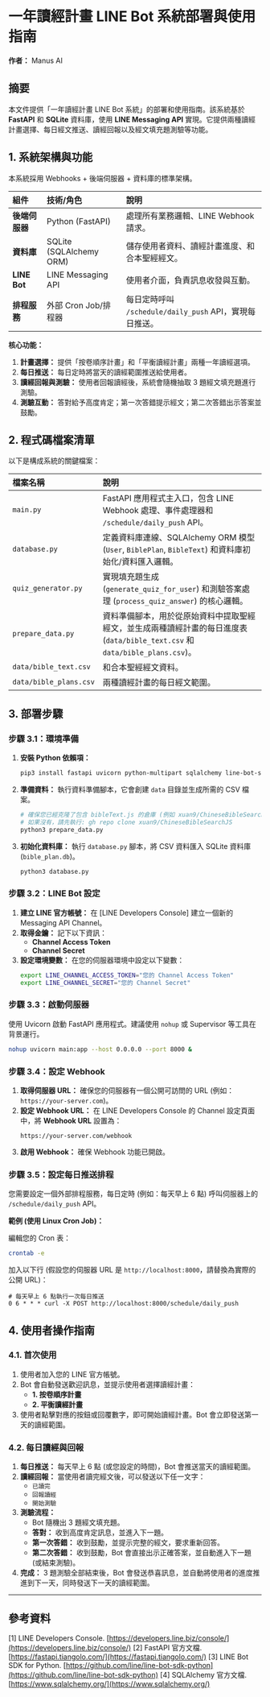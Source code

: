 # 一年讀經計畫 LINE Bot 系統部署與使用指南

**作者：** Manus AI

## 摘要

本文件提供「一年讀經計畫 LINE Bot 系統」的部署和使用指南。該系統基於 **FastAPI** 和 **SQLite** 資料庫，使用 **LINE Messaging API** 實現。它提供兩種讀經計畫選擇、每日經文推送、讀經回報以及經文填充題測驗等功能。

## 1. 系統架構與功能

本系統採用 Webhooks + 後端伺服器 + 資料庫的標準架構。

| 組件 | 技術/角色 | 說明 |
| :--- | :--- | :--- |
| **後端伺服器** | Python (FastAPI) | 處理所有業務邏輯、LINE Webhook 請求。 |
| **資料庫** | SQLite (SQLAlchemy ORM) | 儲存使用者資料、讀經計畫進度、和合本聖經經文。 |
| **LINE Bot** | LINE Messaging API | 使用者介面，負責訊息收發與互動。 |
| **排程服務** | 外部 Cron Job/排程器 | 每日定時呼叫 `/schedule/daily_push` API，實現每日推送。 |

**核心功能：**

1.  **計畫選擇：** 提供「按卷順序計畫」和「平衡讀經計畫」兩種一年讀經選項。
2.  **每日推送：** 每日定時將當天的讀經範圍推送給使用者。
3.  **讀經回報與測驗：** 使用者回報讀經後，系統會隨機抽取 3 題經文填充題進行測驗。
4.  **測驗互動：** 答對給予高度肯定；第一次答錯提示經文；第二次答錯出示答案並鼓勵。

## 2. 程式碼檔案清單

以下是構成系統的關鍵檔案：

| 檔案名稱 | 說明 |
| :--- | :--- |
| `main.py` | FastAPI 應用程式主入口，包含 LINE Webhook 處理、事件處理器和 `/schedule/daily_push` API。 |
| `database.py` | 定義資料庫連線、SQLAlchemy ORM 模型 (`User`, `BiblePlan`, `BibleText`) 和資料庫初始化/資料匯入邏輯。 |
| `quiz_generator.py` | 實現填充題生成 (`generate_quiz_for_user`) 和測驗答案處理 (`process_quiz_answer`) 的核心邏輯。 |
| `prepare_data.py` | 資料準備腳本，用於從原始資料中提取聖經經文，並生成兩種讀經計畫的每日進度表 (`data/bible_text.csv` 和 `data/bible_plans.csv`)。 |
| `data/bible_text.csv` | 和合本聖經經文資料。 |
| `data/bible_plans.csv` | 兩種讀經計畫的每日經文範圍。 |

## 3. 部署步驟

### 步驟 3.1：環境準備

1.  **安裝 Python 依賴項：**
    ```bash
    pip3 install fastapi uvicorn python-multipart sqlalchemy line-bot-sdk pandas
    ```

2.  **準備資料：**
    執行資料準備腳本，它會創建 `data` 目錄並生成所需的 CSV 檔案。
    ```bash
    # 確保您已經克隆了包含 bibleText.js 的倉庫 (例如 xuan9/ChineseBibleSearchJS)
    # 如果沒有，請先執行: gh repo clone xuan9/ChineseBibleSearchJS
    python3 prepare_data.py
    ```

3.  **初始化資料庫：**
    執行 `database.py` 腳本，將 CSV 資料匯入 SQLite 資料庫 (`bible_plan.db`)。
    ```bash
    python3 database.py
    ```

### 步驟 3.2：LINE Bot 設定

1.  **建立 LINE 官方帳號：** 在 [LINE Developers Console] 建立一個新的 Messaging API Channel。
2.  **取得金鑰：** 記下以下資訊：
    *   **Channel Access Token**
    *   **Channel Secret**
3.  **設定環境變數：** 在您的伺服器環境中設定以下變數：
    ```bash
    export LINE_CHANNEL_ACCESS_TOKEN="您的 Channel Access Token"
    export LINE_CHANNEL_SECRET="您的 Channel Secret"
    ```

### 步驟 3.3：啟動伺服器

使用 Uvicorn 啟動 FastAPI 應用程式。建議使用 `nohup` 或 Supervisor 等工具在背景運行。

```bash
nohup uvicorn main:app --host 0.0.0.0 --port 8000 &
```

### 步驟 3.4：設定 Webhook

1.  **取得伺服器 URL：** 確保您的伺服器有一個公開可訪問的 URL (例如：`https://your-server.com`)。
2.  **設定 Webhook URL：** 在 LINE Developers Console 的 Channel 設定頁面中，將 **Webhook URL** 設置為：
    ```
    https://your-server.com/webhook
    ```
3.  **啟用 Webhook：** 確保 Webhook 功能已開啟。

### 步驟 3.5：設定每日推送排程

您需要設定一個外部排程服務，每日定時 (例如：每天早上 6 點) 呼叫伺服器上的 `/schedule/daily_push` API。

**範例 (使用 Linux Cron Job)：**

編輯您的 Cron 表：
```bash
crontab -e
```

加入以下行 (假設您的伺服器 URL 是 `http://localhost:8000`，請替換為實際的公開 URL)：
```cron
# 每天早上 6 點執行一次每日推送
0 6 * * * curl -X POST http://localhost:8000/schedule/daily_push
```

## 4. 使用者操作指南

### 4.1. 首次使用

1.  使用者加入您的 LINE 官方帳號。
2.  Bot 會自動發送歡迎訊息，並提示使用者選擇讀經計畫：
    *   **1. 按卷順序計畫**
    *   **2. 平衡讀經計畫**
3.  使用者點擊對應的按鈕或回覆數字，即可開始讀經計畫。Bot 會立即發送第一天的讀經範圍。

### 4.2. 每日讀經與回報

1.  **每日推送：** 每天早上 6 點 (或您設定的時間)，Bot 會推送當天的讀經範圍。
2.  **讀經回報：** 當使用者讀完經文後，可以發送以下任一文字：
    *   `已讀完`
    *   `回報讀經`
    *   `開始測驗`
3.  **測驗流程：**
    *   Bot 隨機出 3 題經文填充題。
    *   **答對：** 收到高度肯定訊息，並進入下一題。
    *   **第一次答錯：** 收到鼓勵，並提示完整的經文，要求重新回答。
    *   **第二次答錯：** 收到鼓勵，Bot 會直接出示正確答案，並自動進入下一題 (或結束測驗)。
4.  **完成：** 3 題測驗全部結束後，Bot 會發送恭喜訊息，並自動將使用者的進度推進到下一天，同時發送下一天的讀經範圍。

---

## 參考資料

[1] LINE Developers Console. [https://developers.line.biz/console/](https://developers.line.biz/console/)
[2] FastAPI 官方文檔. [https://fastapi.tiangolo.com/](https://fastapi.tiangolo.com/)
[3] LINE Bot SDK for Python. [https://github.com/line/line-bot-sdk-python](https://github.com/line/line-bot-sdk-python)
[4] SQLAlchemy 官方文檔. [https://www.sqlalchemy.org/](https://www.sqlalchemy.org/)
